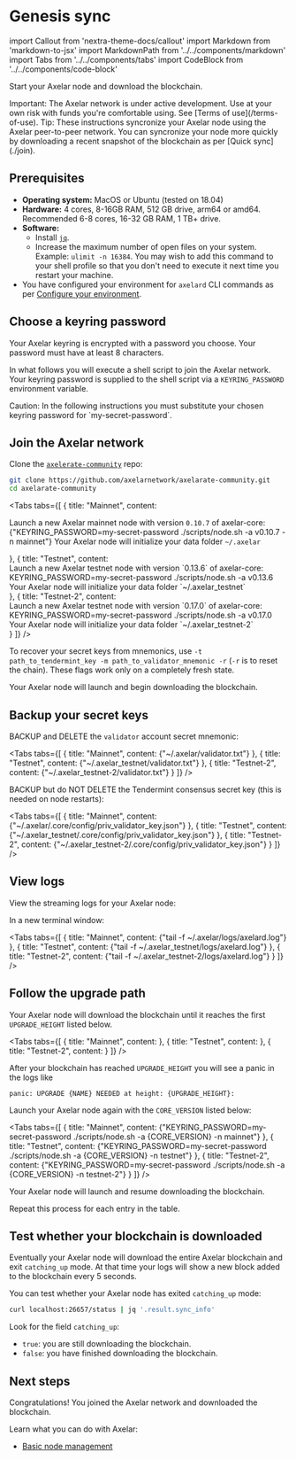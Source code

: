 # Genesis sync

import Callout from 'nextra-theme-docs/callout'
import Markdown from 'markdown-to-jsx'
import MarkdownPath from '../../components/markdown'
import Tabs from '../../components/tabs'
import CodeBlock from '../../components/code-block'

Start your Axelar node and download the blockchain.

<Callout type="error" emoji="🔥">
  Important: The Axelar network is under active development. Use at your own risk with funds you're comfortable using. See [Terms of use](/terms-of-use).
</Callout>

<Callout emoji="💡">
  Tip: These instructions syncronize your Axelar node using the Axelar peer-to-peer network. You can syncronize your node more quickly by downloading a recent snapshot of the blockchain as per [Quick sync](./join).
</Callout>

## Prerequisites

- **Operating system:** MacOS or Ubuntu (tested on 18.04)
- **Hardware:** 4 cores, 8-16GB RAM, 512 GB drive, arm64 or amd64. Recommended 6-8 cores, 16-32 GB RAM, 1 TB+ drive.
- **Software:**
  - Install [`jq`](https://stedolan.github.io/jq/download/).
  - Increase the maximum number of open files on your system. Example: `ulimit -n 16384`. You may wish to add this command to your shell profile so that you don't need to execute it next time you restart your machine.
- You have configured your environment for `axelard` CLI commands as per [Configure your environment](config).

## Choose a keyring password

Your Axelar keyring is encrypted with a password you choose. Your password must have at least 8 characters.

In what follows you will execute a shell script to join the Axelar network. Your keyring password is supplied to the shell script via a `KEYRING_PASSWORD` environment variable.

<Callout type="warning" emoji="⚠️">
  Caution: In the following instructions you must substitute your chosen keyring password for `my-secret-password`.
</Callout>

## Join the Axelar network

Clone the [`axelerate-community`](https://github.com/axelarnetwork/axelarate-community) repo:

```bash
git clone https://github.com/axelarnetwork/axelarate-community.git
cd axelarate-community
```

<Tabs tabs={[
{
title: "Mainnet",
content: <div>
Launch a new Axelar mainnet node with version <Markdown>`0.10.7`</Markdown> of axelar-core:
<CodeBlock language="bash">
{"KEYRING_PASSWORD=my-secret-password ./scripts/node.sh -a v0.10.7 -n mainnet"}
</CodeBlock>
Your Axelar node will initialize your data folder <Markdown>`~/.axelar`</Markdown>

</div>
},
{
title: "Testnet",
content: <div>
Launch a new Axelar testnet node with version `0.13.6` of axelar-core:
<CodeBlock language="bash">
KEYRING_PASSWORD=my-secret-password ./scripts/node.sh -a v0.13.6
</CodeBlock>
Your Axelar node will initialize your data folder `~/.axelar_testnet`
</div>
},
{
title: "Testnet-2",
content: <div>
Launch a new Axelar testnet node with version `0.17.0` of axelar-core:
<CodeBlock language="bash">
KEYRING_PASSWORD=my-secret-password ./scripts/node.sh -a v0.17.0
</CodeBlock>
Your Axelar node will initialize your data folder `~/.axelar_testnet-2`
</div>
}
]} />

To recover your secret keys from mnemonics, use `-t path_to_tendermint_key -m path_to_validator_mnemonic -r` (`-r` is to reset the chain). These flags work only on a completely fresh state.

Your Axelar node will launch and begin downloading the blockchain.

## Backup your secret keys

BACKUP and DELETE the `validator` account secret mnemonic:

<Tabs tabs={[
{
title: "Mainnet",
content: <CodeBlock>
{"~/.axelar/validator.txt"}
</CodeBlock>
},
{
title: "Testnet",
content: <CodeBlock>
{"~/.axelar_testnet/validator.txt"}
</CodeBlock>
},
{
title: "Testnet-2",
content: <CodeBlock>
{"~/.axelar_testnet-2/validator.txt"}
</CodeBlock>
}
]} />

BACKUP but do NOT DELETE the Tendermint consensus secret key (this is needed on node restarts):

<Tabs tabs={[
{
title: "Mainnet",
content: <CodeBlock>
{"~/.axelar/.core/config/priv_validator_key.json"}
</CodeBlock>
},
{
title: "Testnet",
content: <CodeBlock>
{"~/.axelar_testnet/.core/config/priv_validator_key.json"}
</CodeBlock>
},
{
title: "Testnet-2",
content: <CodeBlock>
{"~/.axelar_testnet-2/.core/config/priv_validator_key.json"}
</CodeBlock>
}
]} />

## View logs

View the streaming logs for your Axelar node:

In a new terminal window:

<Tabs tabs={[
{
title: "Mainnet",
content: <CodeBlock language="bash">
{"tail -f ~/.axelar/logs/axelard.log"}
</CodeBlock>
},
{
title: "Testnet",
content: <CodeBlock language="bash">
{"tail -f ~/.axelar_testnet/logs/axelard.log"}
</CodeBlock>
},
{
title: "Testnet-2",
content: <CodeBlock language="bash">
{"tail -f ~/.axelar_testnet-2/logs/axelard.log"}
</CodeBlock>
}
]} />

## Follow the upgrade path

Your Axelar node will download the blockchain until it reaches the first `UPGRADE_HEIGHT` listed below.

<Tabs tabs={[
{
title: "Mainnet",
content: <MarkdownPath src="/md/mainnet/upgrade-path.md" />
},
{
title: "Testnet",
content: <MarkdownPath src="/md/testnet/upgrade-path.md" />
},
{
title: "Testnet-2",
content: <MarkdownPath src="/md/testnet-2/upgrade-path.md" />
}
]} />

After your blockchain has reached `UPGRADE_HEIGHT` you will see a panic in the logs like

```
panic: UPGRADE {NAME} NEEDED at height: {UPGRADE_HEIGHT}:
```

Launch your Axelar node again with the `CORE_VERSION` listed below:

<Tabs tabs={[
{
title: "Mainnet",
content: <CodeBlock language="bash">
{"KEYRING_PASSWORD=my-secret-password ./scripts/node.sh -a {CORE_VERSION} -n mainnet"}
</CodeBlock>
},
{
title: "Testnet",
content: <CodeBlock language="bash">
{"KEYRING_PASSWORD=my-secret-password ./scripts/node.sh -a {CORE_VERSION} -n testnet"}
</CodeBlock>
},
{
title: "Testnet-2",
content: <CodeBlock language="bash">
{"KEYRING_PASSWORD=my-secret-password ./scripts/node.sh -a {CORE_VERSION} -n testnet-2"}
</CodeBlock>
}
]} />

Your Axelar node will launch and resume downloading the blockchain.

Repeat this process for each entry in the table.

## Test whether your blockchain is downloaded

Eventually your Axelar node will download the entire Axelar blockchain and exit `catching_up` mode. At that time your logs will show a new block added to the blockchain every 5 seconds.

You can test whether your Axelar node has exited `catching_up` mode:

```bash
curl localhost:26657/status | jq '.result.sync_info'
```

Look for the field `catching_up`:

- `true`: you are still downloading the blockchain.
- `false`: you have finished downloading the blockchain.

## Next steps

Congratulations! You joined the Axelar network and downloaded the blockchain.

Learn what you can do with Axelar:

- [Basic node management](./basic)
